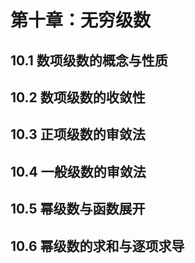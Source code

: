 # 第十章：无穷级数

## 10.1 数项级数的概念与性质

## 10.2 数项级数的收敛性

## 10.3 正项级数的审敛法

## 10.4 一般级数的审敛法

## 10.5 幂级数与函数展开

## 10.6 幂级数的求和与逐项求导